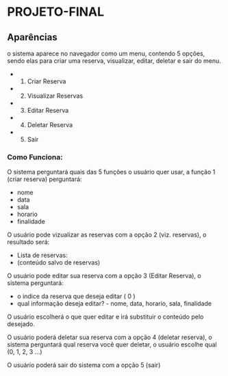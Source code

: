 # PROJETO-FINAL



## Aparências

o sistema aparece no navegador como um menu, contendo 5 opções, sendo elas para criar uma reserva, visualizar, editar, deletar e sair do menu.

- 1. Criar Reserva
- 2. Visualizar Reservas
- 3. Editar Reserva
- 4. Deletar Reserva
- 5. Sair
 
### Como Funciona:

O sistema perguntará quais das 5 funções o usuário quer usar, a função 1 (criar reserva) perguntará:
- nome
- data
- sala
- horario
- finalidade

O usuário pode vizualizar as reservas com a opção 2 (viz. reservas), o resultado será:
- Lista de reservas:
- (conteúdo salvo de reservas)

O usuário pode editar sua reserva com a opção 3 (Editar Reserva), o sistema perguntará:
- o indice da reserva que deseja editar ( 0 )
- qual informação deseja editar? - nome, data, horario, sala, finalidade

O usuário escolherá o que quer editar e irá substituir o conteúdo pelo desejado.

O usuário poderá deletar sua reserva com a opção 4 (deletar reserva), o sistema perguntará qual reserva você quer deletar, o usuário escolhe qual (0, 1, 2, 3 ...)

O usuário poderá sair do sistema com a opção 5 (sair)
